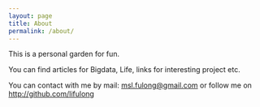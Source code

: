 ```yaml
---
layout: page
title: About
permalink: /about/
---
```


This is a personal garden for fun.

You can find articles for Bigdata, Life, links for interesting project etc.

You can contact with me by mail: msl.fulong@gmail.com or follow me on http://github.com/lifulong
